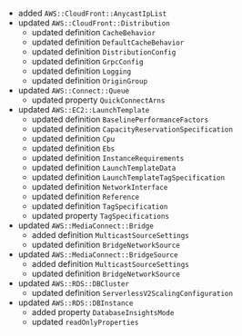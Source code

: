 - added `AWS::CloudFront::AnycastIpList`
- updated `AWS::CloudFront::Distribution`
  - updated definition `CacheBehavior`
  - updated definition `DefaultCacheBehavior`
  - updated definition `DistributionConfig`
  - updated definition `GrpcConfig`
  - updated definition `Logging`
  - updated definition `OriginGroup`
- updated `AWS::Connect::Queue`
  - updated property `QuickConnectArns`
- updated `AWS::EC2::LaunchTemplate`
  - updated definition `BaselinePerformanceFactors`
  - updated definition `CapacityReservationSpecification`
  - updated definition `Cpu`
  - updated definition `Ebs`
  - updated definition `InstanceRequirements`
  - updated definition `LaunchTemplateData`
  - updated definition `LaunchTemplateTagSpecification`
  - updated definition `NetworkInterface`
  - updated definition `Reference`
  - updated definition `TagSpecification`
  - updated property `TagSpecifications`
- updated `AWS::MediaConnect::Bridge`
  - added definition `MulticastSourceSettings`
  - updated definition `BridgeNetworkSource`
- updated `AWS::MediaConnect::BridgeSource`
  - added definition `MulticastSourceSettings`
  - updated definition `BridgeNetworkSource`
- updated `AWS::RDS::DBCluster`
  - updated definition `ServerlessV2ScalingConfiguration`
- updated `AWS::RDS::DBInstance`
  - added property `DatabaseInsightsMode`
  - updated `readOnlyProperties`
